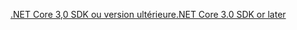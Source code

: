 [<span data-ttu-id="c706b-101">.NET Core 3,0 SDK ou version ultérieure</span><span class="sxs-lookup"><span data-stu-id="c706b-101">.NET Core 3.0 SDK or later</span></span>](https://dotnet.microsoft.com/download/dotnet-core/3.0)
